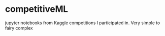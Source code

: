 # competitiveML
jupyter notebooks from Kaggle competitions I participated in. Very simple to fairy complex
